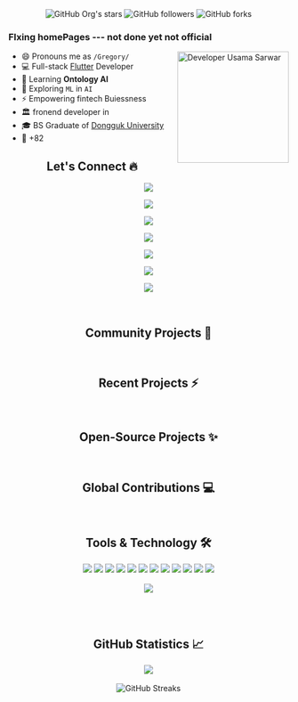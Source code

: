 <div align="center">
 <img alt="GitHub Org's stars" src="https://img.shields.io/github/stars/UsamaSarwar?style=social"> <img alt="GitHub followers" src="https://img.shields.io/github/followers/UsamaSarwar?style=social"> <img alt="GitHub forks" src="https://img.shields.io/github/forks/UsamaSarwar/fluttercapsule?style=social"> 
<!-- <a href="https://www.youtube.com/UsamaSarwar?sub_confirmation=1"><img alt="Subscribers" src="https://img.shields.io/youtube/views/jCbclWBV32o?style=social"></a> --!>
</div>

### FIxing homePages  --- not done yet not official 
<img align="right" alt="Developer Usama Sarwar" src="images/coding.gif" width="200"/>

- 😄 Pronouns me as `/Gregory/`
- 💻 Full-stack [Flutter](https://flutter.dev) Developer
- 🌱 Learning **Ontology AI**
- 🔭 Exploring `ML` in `AI`
- ⚡ Empowering fintech Buiessness
- 🏛 fronend developer in 
- 🎓 BS Graduate of [Dongguk University](https://www.comsats.edu.pk/)
- 📱 +82 


<h2 align="center"> Let's Connect 🔥</h2>
<div align="center">

<img src="https://img.shields.io/badge/Portfolio-000000?style=flat-square&logo=opsgenie&logoColor=ffffff"></a> 

<img src="https://img.shields.io/badge/Github-211F1F?style=flat-square&logo=GitHub&logoColor=ffffff"></a> 

<img src="https://img.shields.io/badge/Youtube-FF0000?style=flat-square&logo=Youtube&logoColor=ffffff"></a>

<img src="https://img.shields.io/badge/Linkedin-0077B5?style=flat-square&logo=Linkedin&logoColor=ffffff"></a>

<img src="https://img.shields.io/badge/Facebook-1877F2?style=flat-square&logo=Facebook&logoColor=ffffff"></a>

<img src="https://img.shields.io/badge/Twitter-08A0E9?style=flat-square&logo=Twitter&logoColor=ffffff"></a>

<img src="https://img.shields.io/badge/Instagram-DD2A7B?style=flat-square&logo=Instagram&logoColor=ffffff"></a>
</div>

<br><h2 align="center"> Community Projects 🚀</h2>


<br><h2 align="center"> Recent Projects ⚡</h2>

<br><h2 align="center"> Open-Source Projects ✨</h2>

<br><h2 align="center"> Global Contributions 💻</h2>


<br><h2 align="center"> Tools & Technology 🛠</h2>

<div align="center">
<!-- <p align="center"></p> -->
<img src="https://img.shields.io/badge/Flutter-02569B?style=flat-square&logo=flutter&logoColor=white" />
<img src="https://img.shields.io/badge/Dart-0175C2?style=flat-square&logo=dart&logoColor=white" />
<img src="https://img.shields.io/badge/C++-00599C?style=flat-square&logo=cplusplus&logoColor=white" />
<img src="https://img.shields.io/badge/C_Sharp-239120?style=flat-square&logo=csharp&logoColor=white" />
<img src="https://img.shields.io/badge/Java-007396?style=flat-square&logo=java&logoColor=white" />
<img src="https://img.shields.io/badge/JavaScript-F7DF1E?style=flat-square&logo=javascript&logoColor=white" />
<img src="https://img.shields.io/badge/Python-FFD43B?style=flat-square&logo=python&logoColor=white"/>
<img src="https://img.shields.io/badge/firebase-ffca28?style=flat-square&logo=firebase&logoColor=white" />
<img src="https://img.shields.io/badge/Git-F05032?style=flat-square&logo=git&logoColor=white" />
<img src="https://img.shields.io/badge/Adobe_Photoshop-00aeff?style=flat-square&logo=Adobe%20photoshop&logoColor=white"/>
<img src="https://img.shields.io/badge/Adobe_Illustrator-ff9900?style=flat-square&logo=Adobe-illustrator&logoColor=white" />
<img src="https://img.shields.io/badge/Adobe_XD-FF61F6?style=flat-square&logo=Adobe%20XD&logoColor=white" />
<br><br>
<img align="center"  src="https://github-readme-stats.vercel.app/api/top-langs/?username=voidmain443&theme=dark&layout=compact&langs_count=20&hide_title=true"/>
</div>
<br>

<br><h2 align="center"> GitHub Statistics 📈 </h2>

<div align="center">
    <img align="center" src="https://github-readme-stats.vercel.app/api?username=UsamaSarwar&theme=dark&hide_title=true&include_all_commits=true"/>
</div><br>
<div align="center">  
<img alt="GitHub Streaks" src="https://github-readme-streak-stats.herokuapp.com/?user=UsamaSarwar"> <br><br> 
</div>
<br>
